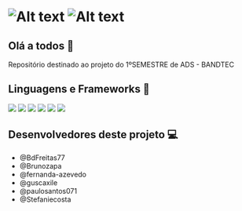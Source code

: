 # ![Alt text](/projeto_individual/API-projeto-site/public/imagens/home/logo.png?raw=true "Logotipo SafeSystem")    ![Alt text](/projeto_individual/API-projeto-site/public/imagens/home/logo.png?raw=true "Logotipo SafeSystem")

## Olá a todos :wave:

Repositório destinado ao projeto do 1ºSEMESTRE de ADS - BANDTEC <br>


## Linguagens e Frameworks :rocket:

<img src="https://img.shields.io/badge/HTML5-E34F26?style=for-the-badge&logo=html5&logoColor=white">
<img src="https://img.shields.io/badge/CSS3-1572B6?style=for-the-badge&logo=css3&logoColor=white">
<img src="https://img.shields.io/badge/JavaScript-323330?style=for-the-badge&logo=javascript&logoColor=F7DF1E">
<img src="https://img.shields.io/badge/Java-ED8B00?style=for-the-badge&logo=java&logoColor=white">
<img src="https://img.shields.io/badge/Sass-CC6699?style=for-the-badge&logo=sass&logoColor=white">
<img src="https://img.shields.io/badge/Node.js-339933?style=for-the-badge&logo=nodedotjs&logoColor=white">

## Desenvolvedores deste projeto :computer:

- @BdFreitas77
- @Brunozapa
- @fernanda-azevedo
- @guscaxile
- @paulosantos071
- @Stefaniecosta
